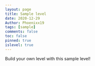 ```yaml
---
layout: page
title: Sample level
date: 2020-12-29
Author: Phoenixx19
tags: [sample]
comments: false
toc: false
pinned: true
islevel: true
---
```


Build your own level with this sample level!